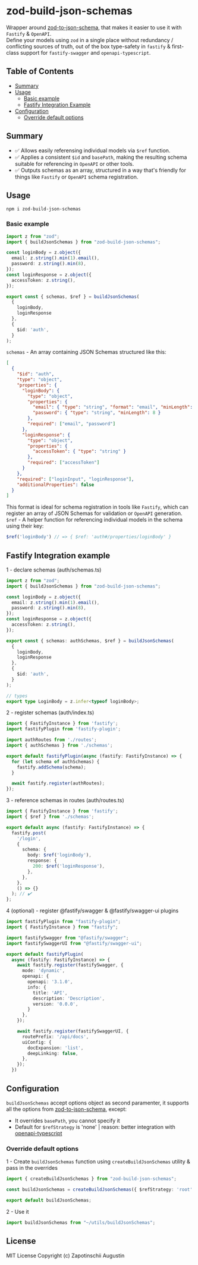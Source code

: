 # zod-build-json-schemas
Wrapper around [zod-to-json-schema](https://github.com/StefanTerdell/zod-to-json-schema), that makes it easier to use it with `Fastify` & `OpenAPI`.  
Define your models using `zod` in a single place without redundancy / conflicting sources of truth, out of the box type-safety in `fastify` & first-class support for `fastify-swagger` and `openapi-typescript`.

## Table of Contents
- [Summary](#summary)
- [Usage](#usage)
  - [Basic example](#basic-example) 
  - [Fastify Integration Example](#fastify-integration-example)
- [Configuration](#configuration)
  - [Override default options](#override-default-options) 

## Summary   
- ✅ Allows easily referensing individual models via `$ref` function.  
- ✅ Applies a consistent `$id` and `basePath`, making the resulting schema suitable for referencing in `OpenAPI` or other tools.  
- ✅ Outputs schemas as an array, structured in a way that's friendly for things like `Fastify` or `OpenAPI` schema registration.

## Usage
```
npm i zod-build-json-schemas
```

### Basic example
```ts
import z from "zod";
import { buildJsonSchemas } from "zod-build-json-schemas";

const loginBody = z.object({
  email: z.string().min(1).email(),
  password: z.string().min(8),
});
const loginResponse = z.object({
  accessToken: z.string(),
});

export const { schemas, $ref } = buildJsonSchemas(
  {
    loginBody,
    loginResponse
  },
  {
    $id: 'auth',
  }
);
```
`schemas` - An array containing JSON Schemas structured like this:
```json
[
  {
    "$id": "auth",
    "type": "object",
    "properties": {
      "loginBody": {
        "type": "object",
        "properties": {
          "email": { "type": "string", "format": "email", "minLength": 1 },
          "password": { "type": "string", "minLength": 8 }
        },
        "required": ["email", "password"]
      },
      "loginResponse": {
        "type": "object",
        "properties": {
          "accessToken": { "type": "string" }
        },
        "required": ["accessToken"]
      }
    },
    "required": ["loginInput", "loginResponse"],
    "additionalProperties": false
  }
]
```
This format is ideal for schema registration in tools like `Fastify`, which can register an array of JSON Schemas for validation or `OpenAPI` generation.  
`$ref` - A helper function for referencing individual models in the schema using their key:
```ts
$ref('loginBody') // => { $ref: 'auth#/properties/loginBody' }
```

## Fastify Integration example
1 - declare schemas (auth/schemas.ts)
```ts
import z from "zod";
import { buildJsonSchemas } from "zod-build-json-schemas";

const loginBody = z.object({
  email: z.string().min(1).email(),
  password: z.string().min(8),
});
const loginResponse = z.object({
  accessToken: z.string(),
});

export const { schemas: authSchemas, $ref } = buildJsonSchemas(
  {
    loginBody,
    loginResponse
  },
  {
    $id: 'auth',
  }
);

// types
export type LoginBody = z.infer<typeof loginBody>;
```
2 - register schemas (auth/index.ts)
```ts
import { FastifyInstance } from 'fastify';
import fastifyPlugin from 'fastify-plugin';

import authRoutes from './routes';
import { authSchemas } from './schemas';

export default fastifyPlugin(async (fastify: FastifyInstance) => {
  for (let schema of authSchemas) {
    fastify.addSchema(schema);
  }

  await fastify.register(authRoutes);
});
```
3 - reference schemas in routes (auth/routes.ts)
```ts
import { FastifyInstance } from 'fastify';
import { $ref } from './schemas';

export default async (fastify: FastifyInstance) => {
  fastify.post(
    '/login',
    {
      schema: {
        body: $ref('loginBody'),
        response: {
          200: $ref('loginResponse'),
        },
      },
    },
    () => {}
  ); // ✔️
};
```
4 (optional) - register @fastify/swagger & @fastify/swagger-ui plugins
```ts
import fastifyPlugin from "fastify-plugin";
import { FastifyInstance } from "fastify";

import fastifySwagger from "@fastify/swagger";
import fastifySwaggerUI from "@fastify/swagger-ui";

export default fastifyPlugin(
  async (fastify: FastifyInstance) => {
    await fastify.register(fastifySwagger, {
      mode: 'dynamic',
      openapi: {
        openapi: '3.1.0',
        info: {
          title: 'API',
          description: 'Description',
          version: '0.0.0',
        }
      },
    });

    await fastify.register(fastifySwaggerUI, {
      routePrefix: '/api/docs',
      uiConfig: {
        docExpansion: 'list',
        deepLinking: false,
      },
    });
  })
```

## Configuration
`buildJsonSchemas` accept options object as second paramenter, it supports all the options from [zod-to-json-schema](https://github.com/StefanTerdell/zod-to-json-schema), except:  
* It overrides `basePath`, you cannot specify it  
* Default for `$refStrategy` is 'none' | reason: better integration with [openapi-typescript](https://github.com/openapi-ts/openapi-typescript)
### Override default options
1 - Create `buildJsonSchemas` function using `createBuildJsonSchemas` utility & pass in the overrides
```ts
import { createBuildJsonSchemas } from "zod-build-json-schemas";

const buildJsonSchemas = createBuildJsonSchemas({ $refStrategy: 'root' })

export default buildJsonSchemas;
```
2 - Use it
```ts
import buildJsonSchemas from "~/utils/buildJsonSchemas";
```
## License
MIT License Copyright (c) Zapotinschii Augustin
